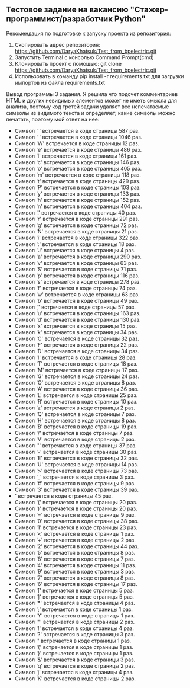 ## Тестовое задание на вакансию "Стажер-программист/разработчик Python" ##

Рекомендация по подготовке к запуску проекта из репозитория:
1. Скопировать адрес репозитория: https://github.com/DaryaKhatsuk/Test_from_bpelectric.git
2. Запустить Terminal c консолью Command Prompt(cmd)
3. Клонировать проект с помощью: git clone https://github.com/DaryaKhatsuk/Test_from_bpelectric.git
4. Использовать в команду pip install -r requirements.txt для загрузки импортов из файла requirements.txt

Вывод программы 3 задания. Я решила что подсчет комментариев HTML и других невидимых элементов может не иметь смысла для анализа, поэтому код третей задачи удаляет все непечатаемые символы из видимого текста и определяет, какие символы можно печатать, поэтому мой ответ на нее:

+ Символ '
' встречается в коде страницы 587 раз.
+ Символ ' ' встречается в коде страницы 1046 раз.
+ Символ 'W' встречается в коде страницы 12 раз.
+ Символ 'e' встречается в коде страницы 486 раз.
+ Символ 'l' встречается в коде страницы 161 раз.
+ Символ 'c' встречается в коде страницы 146 раз.
+ Символ 'o' встречается в коде страницы 405 раз.
+ Символ 'm' встречается в коде страницы 118 раз.
+ Символ 't' встречается в коде страницы 429 раз.
+ Символ 'P' встречается в коде страницы 103 раз.
+ Символ 'y' встречается в коде страницы 133 раз.
+ Символ 'h' встречается в коде страницы 152 раз.
+ Символ 'n' встречается в коде страницы 404 раз.
+ Символ '.' встречается в коде страницы 40 раз.
+ Символ 'r' встречается в коде страницы 291 раз.
+ Символ 'g' встречается в коде страницы 72 раз.
+ Символ 'N' встречается в коде страницы 21 раз.
+ Символ 'i' встречается в коде страницы 322 раз.
+ Символ ':' встречается в коде страницы 18 раз.
+ Символ 'J' встречается в коде страницы 4 раз.
+ Символ 'a' встречается в коде страницы 290 раз.
+ Символ 'v' встречается в коде страницы 63 раз.
+ Символ 'S' встречается в коде страницы 71 раз.
+ Символ 'p' встречается в коде страницы 116 раз.
+ Символ 's' встречается в коде страницы 278 раз.
+ Символ 'f' встречается в коде страницы 74 раз.
+ Символ 'w' встречается в коде страницы 63 раз.
+ Символ 'b' встречается в коде страницы 49 раз.
+ Символ ',' встречается в коде страницы 57 раз.
+ Символ 'u' встречается в коде страницы 163 раз.
+ Символ 'd' встречается в коде страницы 130 раз.
+ Символ 'x' встречается в коде страницы 15 раз.
+ Символ 'k' встречается в коде страницы 34 раз.
+ Символ 'C' встречается в коде страницы 32 раз.
+ Символ 'F' встречается в коде страницы 22 раз.
+ Символ 'D' встречается в коде страницы 34 раз.
+ Символ 'I' встречается в коде страницы 28 раз.
+ Символ 'T' встречается в коде страницы 18 раз.
+ Символ 'M' встречается в коде страницы 17 раз.
+ Символ 'G' встречается в коде страницы 24 раз.
+ Символ 'O' встречается в коде страницы 8 раз.
+ Символ 'A' встречается в коде страницы 36 раз.
+ Символ 'L' встречается в коде страницы 25 раз.
+ Символ 'R' встречается в коде страницы 10 раз.
+ Символ 'z' встречается в коде страницы 2 раз.
+ Символ 'Q' встречается в коде страницы 7 раз.
+ Символ 'H' встречается в коде страницы 8 раз.
+ Символ 'B' встречается в коде страницы 19 раз.
+ Символ '/' встречается в коде страницы 7 раз.
+ Символ 'V' встречается в коде страницы 2 раз.
+ Символ ''' встречается в коде страницы 37 раз.
+ Символ '-' встречается в коде страницы 30 раз.
+ Символ 'E' встречается в коде страницы 32 раз.
+ Символ 'U' встречается в коде страницы 14 раз.
+ Символ '>' встречается в коде страницы 73 раз.
+ Символ '_' встречается в коде страницы 3 раз.
+ Символ '#' встречается в коде страницы 9 раз.
+ Символ '3' встречается в коде страницы 39 раз.
+ ' встречается в коде страницы 45 раз.
+ Символ '(' встречается в коде страницы 20 раз.
+ Символ ')' встречается в коде страницы 20 раз.
+ Символ '=' встречается в коде страницы 9 раз.
+ Символ '0' встречается в коде страницы 38 раз.
+ Символ '1' встречается в коде страницы 23 раз.
+ Символ '<' встречается в коде страницы 1 раз.
+ Символ '+' встречается в коде страницы 2 раз.
+ Символ '2' встречается в коде страницы 44 раз.
+ Символ '5' встречается в коде страницы 8 раз.
+ Символ '8' встречается в коде страницы 7 раз.
+ Символ '4' встречается в коде страницы 11 раз.
+ Символ '9' встречается в коде страницы 3 раз.
+ Символ '7' встречается в коде страницы 8 раз.
+ Символ '6' встречается в коде страницы 17 раз.
+ Символ '[' встречается в коде страницы 5 раз.
+ Символ ']' встречается в коде страницы 5 раз.
+ Символ '*' встречается в коде страницы 4 раз.
+ Символ ';' встречается в коде страницы 1 раз.
+ Символ 'Y' встречается в коде страницы 1 раз.
+ Символ '"' встречается в коде страницы 2 раз.
+ Символ '!' встречается в коде страницы 4 раз.
+ Символ '?' встречается в коде страницы 3 раз.
+ Символ '\' встречается в коде страницы 1 раз.
+ Символ '{' встречается в коде страницы 1 раз.
+ Символ '}' встречается в коде страницы 1 раз.
+ Символ '&' встречается в коде страницы 3 раз.
+ Символ 'q' встречается в коде страницы 2 раз.
+ Символ 'j' встречается в коде страницы 4 раз.
+ Символ 'K' встречается в коде страницы 2 раз.
